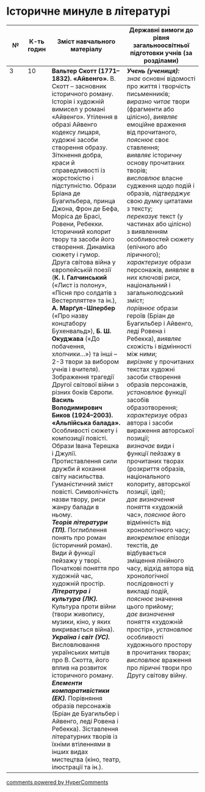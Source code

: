<div id="hypercomments_widget" class="js-hypercomments-widget invisible"></div>

# Історичне минуле в літературі

<table>
  <tr>
    <td width="10%" align="center"><b>№</b></td>
    <td width="10%" align="center"><b>К-ть годин</b></td>
    <td width="40%" align="center"><b>Зміст навчального матеріалу</b></td>
    <td width="40%" align="center"><b>Державні вимоги до рівня загальноосвітньої підготовки учнів (за розділами)</b></td>
  </tr>
<tbody>
  <tr>
<td width="10%" style="vertical-align:top !important;">3</td>
<td width="10%" style="vertical-align:top !important;">10</td>
    <td width="40%" style="vertical-align:top !important;">
<b>Вальтер Скотт (1771–1832). «Айвенго».</b> В. Скотт – засновник історичного роману. Історія і художній вимисел у романі «Айвенго». Утілення в образі Айвенго кодексу лицаря, художні засоби створення образу. Зіткнення добра, краси й справедливості із жорстокістю і підступністю. Образи Бріана де Буагильбера, принца Джона, Фрон де Бефа, Моріса де Брасі, Ровени, Ребекки. Історичний колорит твору та засоби його створення. Динаміка сюжету і гумор.  <br>
Друга світова війна у європейській поезії (<b>К. І. Галчинський</b> («Лист із полону», «Пісня про солдатів  з Вестерплятте» та ін.), <b>А. Марґул-Шпербер</b> («Про назву концтабору Бухенвальд»), <b>Б. Ш. Окуджава</b> («До побачення, хлопчики…») та інші – 2-3 твори за вибором учнів і вчителя).  <br>
Зображення трагедії Другої світової війни з різних боків Європи.   <br>
<b>Василь Володимирович Биков (1924–2003). «Альпійська балада».</b> Особливості сюжету і композиції повісті. Образи Івана Терешка і Джулії. Протиставлення сили дружби й кохання світу насильства. Гуманістичний зміст повісті. Символічність назви твору, риси жанру балади в ньому.   <br>
<b><i>Теорія літератури (ТЛ).</i></b> Поглиблення понять про роман (історичний роман). Види й функції пейзажу у творі. Початкові поняття про художній час, художній простір.   <br>
<b><i>Література і культура (ЛК).</i></b> Культура проти війни (твори живопису, музики, кіно, у яких викривається війна). <br>
<b><i>Україна і світ (УС).</i></b> Висловлювання українських митців про В. Скотта, його вплив на розвиток історичного роману.    <br>
<b><i>Елементи компаративістики (ЕК).</i></b> Порівняння образів персонажів (Бріан де Буагильбер і Айвенго, леді Ровена і Ребекка). Зіставлення літературних творів із їхніми втіленнями в інших видах мистецтва (кіно, театр, ілюстрації та ін.).   
</td>
    <td width="40%" style="vertical-align:top !important;">
<i><b>Учень (учениця):</b></i><br>
<i>знає</i> основні відомості про життя і творчість письменників; <br>
<i>виразно читає </i> твори (фрагменти або цілісно), <i>виявляє</i> емоційне враження від прочитаного, <i>пояснює</i> своє ставлення; <br>
<i>виявляє</i> історичну основу прочитаних творів; <br>
<i>висловлює</i> власне судження щодо подій і образів, <i>підтверджує</i> свою думку цитатами з тексту; <br>
<i>переказує</i> текст (у частинах або цілісно) з виявленням особливостей сюжету (епічного або ліричного);<br>
<i>характеризує</i> образи персонажів, <i>виявляє</i> в них ключові риси, національний і загальнолюдський зміст;<br>
<i>порівнює</i> образи героїв (Бріан де Буагильбер і Айвенго, леді Ровена і Ребекка), <i>виявляє</i> схожість і відмінності між ними;<br>
<i>вирізняє</i> у прочитаних текстах художні засоби створення образів персонажів, <i>установлює</i> функції засобів образотворення;<br>
<i>характеризує</i> образ автора і засоби вираження авторської позиції;<br>
<i>визначає</i> види і функції пейзажу в прочитаних творах (розкриття  образів, національного колориту, авторської позиції, ідеї);<br>
<i>дає визначення</i> поняття «художній час», <i>пояснює</i> його відмінність від хронологічного часу; <br>
<i>виокремлює</i> епізоди текстів, де відбувається зміщення лінійного часу, відхід автора від хронологічної послідовності у викладі подій, <i>пояснює</i> значення цього прийому; <br>
<i>дає визначення</i> поняття «художній простір», <i>установлює</i> особливості художнього простору в прочитаних творах; <br>
<i>висловлює</i> враження про ліричні твори про Другу світову війну.
  </td>
</tbody>
</table>

<div class="js-hypercomments-container">
<a href="http://hypercomments.com" class="hc-link" title="comments widget">comments powered by HyperComments</a>
</div>